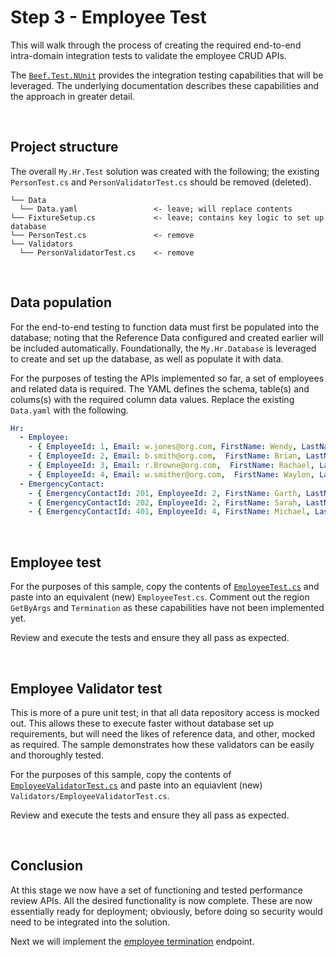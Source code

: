 ﻿# Step 3 - Employee Test

This will walk through the process of creating the required end-to-end intra-domain integration tests to validate the employee CRUD APIs.

The [`Beef.Test.NUnit`](../../../tools/Beef.Test.NUnit/README.md) provides the integration testing capabilities that will be leveraged. The underlying documentation describes these capabilities and the approach in greater detail.

<br/>

## Project structure

The overall `My.Hr.Test` solution was created with the following; the existing `PersonTest.cs` and `PersonValidatorTest.cs` should be removed (deleted).

```
└── Data
  └── Data.yaml                 <- leave; will replace contents
└── FixtureSetup.cs             <- leave; contains key logic to set up database
└── PersonTest.cs               <- remove
└── Validators
  └── PersonValidatorTest.cs    <- remove
```

<br/>

## Data population

For the end-to-end testing to function data must first be populated into the database; noting that the Reference Data configured and created earlier will be included automatically. Foundationally, the `My.Hr.Database` is leveraged to create and set up the database, as well as populate it with data.

For the purposes of testing the APIs implemented so far, a set of employees and related data is required. The YAML defines the schema, table(s) and colums(s) with the required column data values. Replace the existing `Data.yaml` with the following.

``` yaml
Hr:
  - Employee:
    - { EmployeeId: 1, Email: w.jones@org.com, FirstName: Wendy, LastName: Jones, GenderCode: F, Birthday: 1985-03-18, StartDate: 2000-12-11, PhoneNo: (425) 612 8113 }
    - { EmployeeId: 2, Email: b.smith@org.com,  FirstName: Brian, LastName: Smith, GenderCode: M, Birthday: 1994-11-07, StartDate: 2013-08-06, TerminationDate: 2015-04-08, TerminationReasonCode: RE, PhoneNo: (429) 120 0098 }
    - { EmployeeId: 3, Email: r.Browne@org.com,  FirstName: Rachael, LastName: Browne, GenderCode: F, Birthday: 1972-06-28, StartDate: 2019-11-06, PhoneNo: (421) 783 2343 }
    - { EmployeeId: 4, Email: w.smither@org.com,  FirstName: Waylon, LastName: Smithers, GenderCode: M, Birthday: 1952-02-21, StartDate: 2001-01-22, PhoneNo: (428) 893 2793, AddressJson: '{ "street1": "8365 851 PL NE", "city": "Redmond", "state": "WA", "postCode": "98052" }' }
  - EmergencyContact:
    - { EmergencyContactId: 201, EmployeeId: 2, FirstName: Garth, LastName: Smith, PhoneNo: (443) 678 1827, RelationshipTypeCode: PAR }
    - { EmergencyContactId: 202, EmployeeId: 2, FirstName: Sarah, LastName: Smith, PhoneNo: (443) 234 3837, RelationshipTypeCode: PAR }
    - { EmergencyContactId: 401, EmployeeId: 4, FirstName: Michael, LastName: Manners, PhoneNo: (234) 297 9834, RelationshipTypeCode: FRD }
```

<br/>

## Employee test

For the purposes of this sample, copy the contents of [`EmployeeTest.cs`](../My.Hr.Test/EmployeeTest.cs) and paste into an equivalent (new) `EmployeeTest.cs`. Comment out the region `GetByArgs` and `Termination` as these capabilities have not been implemented yet.

Review and execute the tests and ensure they all pass as expected.

</br>

## Employee Validator test

This is more of a pure unit test; in that all data repository access is mocked out. This allows these to execute faster without database set up requirements, but will need the likes of reference data, and other, mocked as required. The sample demonstrates how these validators can be easily and thoroughly tested.

For the purposes of this sample, copy the contents of [`EmployeeValidatorTest.cs`](../My.Hr.Test/Validators/EmployeeValidatorTest.cs) and paste into an equiavlent (new) `Validators/EmployeeValidatorTest.cs`.

Review and execute the tests and ensure they all pass as expected.

</br>

## Conclusion

At this stage we now have a set of functioning and tested performance review APIs. All the desired functionality is now complete. These are now essentially ready for deployment; obviously, before doing so security would need to be integrated into the solution.

Next we will implement the [employee termination](./Employee-Search.md) endpoint.

